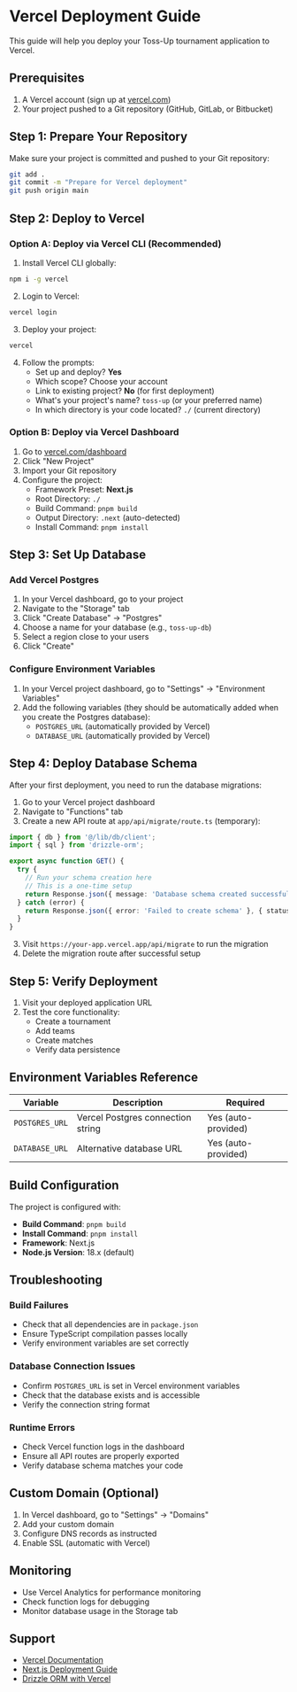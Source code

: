 # Vercel Deployment Guide

This guide will help you deploy your Toss-Up tournament application to Vercel.

## Prerequisites

1. A Vercel account (sign up at [vercel.com](https://vercel.com))
2. Your project pushed to a Git repository (GitHub, GitLab, or Bitbucket)

## Step 1: Prepare Your Repository

Make sure your project is committed and pushed to your Git repository:

```bash
git add .
git commit -m "Prepare for Vercel deployment"
git push origin main
```

## Step 2: Deploy to Vercel

### Option A: Deploy via Vercel CLI (Recommended)

1. Install Vercel CLI globally:
```bash
npm i -g vercel
```

2. Login to Vercel:
```bash
vercel login
```

3. Deploy your project:
```bash
vercel
```

4. Follow the prompts:
   - Set up and deploy? **Yes**
   - Which scope? Choose your account
   - Link to existing project? **No** (for first deployment)
   - What's your project's name? `toss-up` (or your preferred name)
   - In which directory is your code located? `./` (current directory)

### Option B: Deploy via Vercel Dashboard

1. Go to [vercel.com/dashboard](https://vercel.com/dashboard)
2. Click "New Project"
3. Import your Git repository
4. Configure the project:
   - Framework Preset: **Next.js**
   - Root Directory: `./`
   - Build Command: `pnpm build`
   - Output Directory: `.next` (auto-detected)
   - Install Command: `pnpm install`

## Step 3: Set Up Database

### Add Vercel Postgres

1. In your Vercel dashboard, go to your project
2. Navigate to the "Storage" tab
3. Click "Create Database" → "Postgres"
4. Choose a name for your database (e.g., `toss-up-db`)
5. Select a region close to your users
6. Click "Create"

### Configure Environment Variables

1. In your Vercel project dashboard, go to "Settings" → "Environment Variables"
2. Add the following variables (they should be automatically added when you create the Postgres database):
   - `POSTGRES_URL` (automatically provided by Vercel)
   - `DATABASE_URL` (automatically provided by Vercel)

## Step 4: Deploy Database Schema

After your first deployment, you need to run the database migrations:

1. Go to your Vercel project dashboard
2. Navigate to "Functions" tab
3. Create a new API route at `app/api/migrate/route.ts` (temporary):

```typescript
import { db } from '@/lib/db/client';
import { sql } from 'drizzle-orm';

export async function GET() {
  try {
    // Run your schema creation here
    // This is a one-time setup
    return Response.json({ message: 'Database schema created successfully' });
  } catch (error) {
    return Response.json({ error: 'Failed to create schema' }, { status: 500 });
  }
}
```

3. Visit `https://your-app.vercel.app/api/migrate` to run the migration
4. Delete the migration route after successful setup

## Step 5: Verify Deployment

1. Visit your deployed application URL
2. Test the core functionality:
   - Create a tournament
   - Add teams
   - Create matches
   - Verify data persistence

## Environment Variables Reference

| Variable | Description | Required |
|----------|-------------|----------|
| `POSTGRES_URL` | Vercel Postgres connection string | Yes (auto-provided) |
| `DATABASE_URL` | Alternative database URL | Yes (auto-provided) |

## Build Configuration

The project is configured with:
- **Build Command**: `pnpm build`
- **Install Command**: `pnpm install`
- **Framework**: Next.js
- **Node.js Version**: 18.x (default)

## Troubleshooting

### Build Failures
- Check that all dependencies are in `package.json`
- Ensure TypeScript compilation passes locally
- Verify environment variables are set correctly

### Database Connection Issues
- Confirm `POSTGRES_URL` is set in Vercel environment variables
- Check that the database exists and is accessible
- Verify the connection string format

### Runtime Errors
- Check Vercel function logs in the dashboard
- Ensure all API routes are properly exported
- Verify database schema matches your code

## Custom Domain (Optional)

1. In Vercel dashboard, go to "Settings" → "Domains"
2. Add your custom domain
3. Configure DNS records as instructed
4. Enable SSL (automatic with Vercel)

## Monitoring

- Use Vercel Analytics for performance monitoring
- Check function logs for debugging
- Monitor database usage in the Storage tab

## Support

- [Vercel Documentation](https://vercel.com/docs)
- [Next.js Deployment Guide](https://nextjs.org/docs/deployment)
- [Drizzle ORM with Vercel](https://orm.drizzle.team/learn/tutorials/drizzle-with-vercel)
